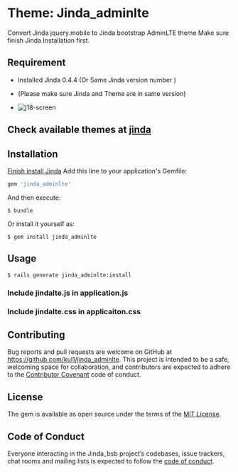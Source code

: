 # Theme: Jinda_adminlte 

Convert Jinda jquery.mobile to Jinda bootstrap AdminLTE theme 
Make sure finish Jinda Installation first.

## Requirement
* Installed Jinda 0.4.4  (Or Same Jinda version number )
* (Please make sure Jinda and Theme are in same version)

* ![j18-screen](https://user-images.githubusercontent.com/3953832/34321063-d692e82a-e7cb-11e7-8594-156a9ba390a5.png)

## Check available themes at [jinda](https://github.com/kul1/jinda)

## Installation

[Finish install Jinda](https://github.com/kul1/jinda)
Add this line to your application's Gemfile:

```ruby
gem 'jinda_adminlte'
```

And then execute:

    $ bundle

Or install it yourself as:

    $ gem install jinda_adminlte

## Usage

    $ rails generate jinda_adminlte:install
### Include jindalte.js in application.js
### Include jindalte.css in applicaiton.css

## Contributing

Bug reports and pull requests are welcome on GitHub at https://github.com/kul1/jinda_adminlte. This project is intended to be a safe, welcoming space for collaboration, and contributors are expected to adhere to the [Contributor Covenant](http://contributor-covenant.org) code of conduct.

## License

The gem is available as open source under the terms of the [MIT License](https://opensource.org/licenses/MIT).

## Code of Conduct

Everyone interacting in the Jinda_bsb project’s codebases, issue trackers, chat rooms and mailing lists is expected to follow the [code of conduct](https://github.com/kul1/jinda_adminlte/blob/master/CODE_OF_CONDUCT.md).
